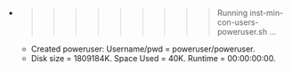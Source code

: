 * >>>>>>>>> Running inst-min-con-users-poweruser.sh ...
  * Created poweruser: Username/pwd = poweruser/poweruser.
  * Disk size = 1809184K. Space Used = 40K. Runtime = 00:00:00:00.
